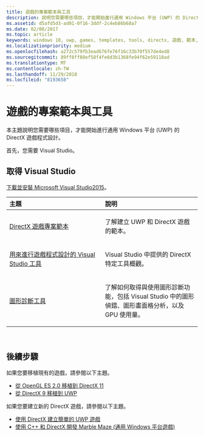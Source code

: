 ```yaml
---
title: 遊戲的專案範本與工具
description: 說明您需要哪些項目，才能開始進行通用 Windows 平台 (UWP) 的 DirectX 遊戲程式設計。
ms.assetid: d5afd5d3-ad01-0f16-3ddf-2c4eb86b68a7
ms.date: 02/08/2017
ms.topic: article
keywords: windows 10, uwp, games, templates, tools, directx, 遊戲, 範本, 工具
ms.localizationpriority: medium
ms.openlocfilehash: a272c579fb3ead676fe76f16c33b70f557de4ed8
ms.sourcegitcommit: 89ff8ff88ef58f4fe6d3b1368fe94f62e59118ad
ms.translationtype: MT
ms.contentlocale: zh-TW
ms.lasthandoff: 11/29/2018
ms.locfileid: "8193658"
---
```

# <a name="project-templates-and-tools-for-games"></a>遊戲的專案範本與工具




本主題說明您需要哪些項目，才能開始進行通用 Windows 平台 (UWP) 的 DirectX 遊戲程式設計。

首先，您需要 Visual Studio。

## <a name="get-visual-studio"></a>取得 Visual Studio


[下載並安裝 Microsoft Visual Studio2015](https://www.visualstudio.com/vs-2015-product-editions)。

<table>
<colgroup>
<col width="50%" />
<col width="50%" />
</colgroup>
<thead>
<tr class="header">
<th align="left">主題</th>
<th align="left">說明</th>
</tr>
</thead>
<tbody>
<tr class="odd">
<td align="left"><p><a href="user-interface.md">DirectX 遊戲專案範本</a></p></td>
<td align="left"><p>了解建立 UWP 和 DirectX 遊戲的範本。</p></td>
</tr>
<tr class="even">
<td align="left"><p><a href="set-up-visual-studio-for-game-development.md">用來進行遊戲程式設計的 Visual Studio 工具</a></p></td>
<td align="left"><p>Visual Studio 中提供的 DirectX 特定工具概觀。</p></td>
</tr>
<tr class="odd">
<td align="left"><p><a href="use-the-directx-runtime-and-visual-studio-graphics-diagnostic-features.md">圖形診斷工具</a></p></td>
<td align="left"><p>了解如何取得與使用圖形診斷功能，包括 Visual Studio 中的圖形偵錯、圖形畫面格分析，以及 GPU 使用量。</p></td>
</tr>
</tbody>
</table>

 

## <a name="next-steps"></a>後續步驟


如果您要移植現有的遊戲，請參閱以下主題。

-   [從 OpenGL ES 2.0 移植到 DirectX 11](port-from-opengl-es-2-0-to-directx-11-1.md)
-   [從 DirectX 9 移植到 UWP](porting-your-directx-9-game-to-windows-store.md)

如果您要建立新的 DirectX 遊戲，請參閱以下主題。

-   [使用 DirectX 建立簡單的 UWP 遊戲](tutorial--create-your-first-uwp-directx-game.md)
-   [使用 C++ 和 DirectX 開發 Marble Maze (通用 Windows 平台遊戲)](developing-marble-maze-a-windows-store-game-in-cpp-and-directx.md)

 

 

 




